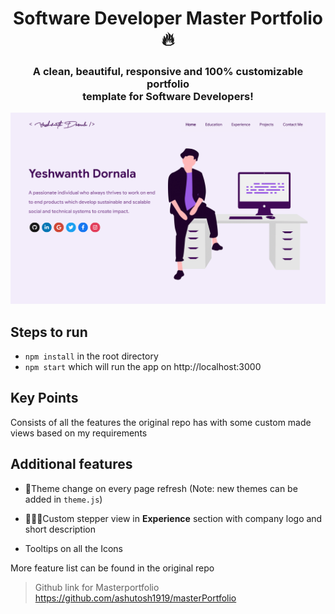 <h1 align="center"> Software Developer Master Portfolio 🔥 </h1> 
<h3 align="center"> A clean, beautiful, responsive and 100% customizable portfolio <br /> template for Software Developers! </h3>



<p align="center"> 
    <a href="https://sdornala.github.io/MYeshu_Portfolio/" target="_blank">
    <img src="/Yeshu_Portfolio.png"></img>
  </a>
</p>


## Steps to run

- <code>npm install</code> in the root directory
- <code>npm start</code> which will run the app on http://localhost:3000


## Key Points

Consists of all the features the original repo has with some custom made views based on my requirements

## Additional features

- 🌈Theme change on every page refresh (Note: new themes can be added in <code>theme.js</code>)

-  👨🏻‍🎨Custom stepper view in <b>Experience</b> section with company logo and short description

- Tooltips on all the Icons


More feature list can be found in the original repo

> Github link for Masterportfolio https://github.com/ashutosh1919/masterPortfolio
